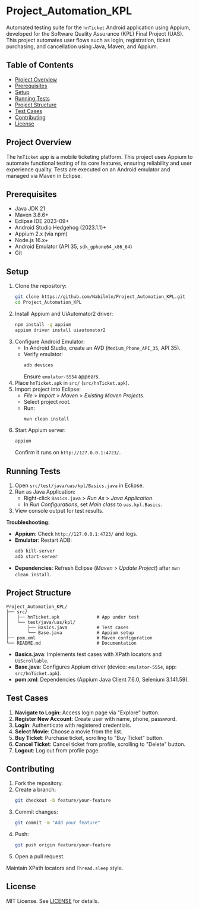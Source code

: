 # Project_Automation_KPL

Automated testing suite for the `hnTicket` Android application using Appium, developed for the Software Quality Assurance (KPL) Final Project (UAS). This project automates user flows such as login, registration, ticket purchasing, and cancellation using Java, Maven, and Appium.

## Table of Contents
- [Project Overview](#project-overview)
- [Prerequisites](#prerequisites)
- [Setup](#setup)
- [Running Tests](#running-tests)
- [Project Structure](#project-structure)
- [Test Cases](#test-cases)
- [Contributing](#contributing)
- [License](#license)

## Project Overview
The `hnTicket` app is a mobile ticketing platform. This project uses Appium to automate functional testing of its core features, ensuring reliability and user experience quality. Tests are executed on an Android emulator and managed via Maven in Eclipse.

## Prerequisites
- Java JDK 21
- Maven 3.8.6+
- Eclipse IDE 2023-09+
- Android Studio Hedgehog (2023.1.1)+
- Appium 2.x (via npm)
- Node.js 16.x+
- Android Emulator (API 35, `sdk_gphone64_x86_64`)
- Git

## Setup
1. Clone the repository:
   ```bash
   git clone https://github.com/Nabilmln/Project_Automation_KPL.git
   cd Project_Automation_KPL
   ```
2. Install Appium and UiAutomator2 driver:
   ```bash
   npm install -g appium
   appium driver install uiautomator2
   ```
3. Configure Android Emulator:
   - In Android Studio, create an AVD (`Medium_Phone_API_35`, API 35).
   - Verify emulator:
     ```bash
     adb devices
     ```
     Ensure `emulator-5554` appears.
4. Place `hnTicket.apk` in `src/` (`src/hnTicket.apk`).
5. Import project into Eclipse:
   - *File* > *Import* > *Maven* > *Existing Maven Projects*.
   - Select project root.
   - Run:
     ```bash
     mvn clean install
     ```
6. Start Appium server:
   ```bash
   appium
   ```
   Confirm it runs on `http://127.0.0.1:4723/`.

## Running Tests
1. Open `src/test/java/uas/kpl/Basics.java` in Eclipse.
2. Run as Java Application:
   - Right-click `Basics.java` > *Run As* > *Java Application*.
   - In *Run Configurations*, set *Main class* to `uas.kpl.Basics`.
3. View console output for test results.

**Troubleshooting**:
- **Appium**: Check `http://127.0.0.1:4723/` and logs.
- **Emulator**: Restart ADB:
  ```bash
  adb kill-server
  adb start-server
  ```
- **Dependencies**: Refresh Eclipse (*Maven* > *Update Project*) after `mvn clean install`.

## Project Structure
```plaintext
Project_Automation_KPL/
├── src/
│   ├── hnTicket.apk              # App under test
│   └── test/java/uas/kpl/
│       ├── Basics.java           # Test cases
│       └── Base.java             # Appium setup
├── pom.xml                       # Maven configuration
└── README.md                     # Documentation
```

- **Basics.java**: Implements test cases with XPath locators and `UiScrollable`.
- **Base.java**: Configures Appium driver (device: `emulator-5554`, app: `src/hnTicket.apk`).
- **pom.xml**: Dependencies (Appium Java Client 7.6.0, Selenium 3.141.59).

## Test Cases
1. **Navigate to Login**: Access login page via "Explore" button.
2. **Register New Account**: Create user with name, phone, password.
3. **Login**: Authenticate with registered credentials.
4. **Select Movie**: Choose a movie from the list.
5. **Buy Ticket**: Purchase ticket, scrolling to "Buy Ticket" button.
6. **Cancel Ticket**: Cancel ticket from profile, scrolling to "Delete" button.
7. **Logout**: Log out from profile page.

## Contributing
1. Fork the repository.
2. Create a branch:
   ```bash
   git checkout -b feature/your-feature
   ```
3. Commit changes:
   ```bash
   git commit -m "Add your feature"
   ```
4. Push:
   ```bash
   git push origin feature/your-feature
   ```
5. Open a pull request.

Maintain XPath locators and `Thread.sleep` style.

## License
MIT License. See [LICENSE](LICENSE) for details.
